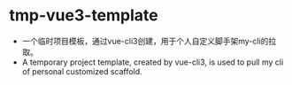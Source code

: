 # tmp-vue3-template

 - 一个临时项目模板，通过vue-cli3创建，用于个人自定义脚手架my-cli的拉取。
 - A temporary project template, created by vue-cli3, is used to pull my cli of personal customized scaffold.

